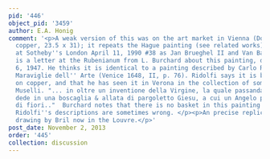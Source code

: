 ```yaml
---
pid: '446'
object_pid: '3459'
author: E.A. Honig
comment: '<p>A weak version of this was on the art market in Vienna (Dorotheum 1972,
  copper, 23.5 x 31); it repeats the Hague painting (see related works). It was sold
  at Sotheby''s London April 11, 1990 #38 as Jan Brueghel II and Van Balen.</p><p>There
  is a letter at the Rubenianum from L. Burchard about this painting, dated January
  6, 1947. He thinks it is identical to a painting described by Carlo Ridolfi in his
  Maraviglie dell'' Arte (Venice 1648, II, p. 76). Ridolfi says it is by Rottenhammer,
  on copper, and that he has seen it in Verona in the collection of somebody called
  Muselli. "... in oltre un inventione della Virgine, la quale passanda nell'' Egitto,
  dede in una boscaglia & allata di pargoletto Giesu, a cui un Angelo porge un canestrino
  di fiori.."  Burchard notes that there is no basket in this painting but says that
  Ridolfi''s descriptions are sometimes wrong. </p><p>An precise replication of a
  drawing by Bril now in the Louvre.</p>'
post_date: November 2, 2013
order: '445'
collection: discussion
---
```

